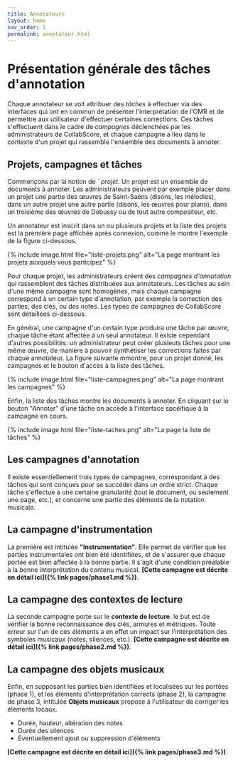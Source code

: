 ```yaml
---
title: Annotateurs
layout: home
nav_order: 1
permalink: annotateur.html
---
```


# Présentation générale des tâches d'annotation


Chaque annotateur se voit attribuer des *tâches* 
à effectuer via des interfaces qui ont
en commun de présenter l'interprétation
de l'OMR et de permettre aux utilisateur d'effectuer
certaines corrections. Ces tâches s'effectuent
dans le cadre de *campagnes* déclenchées par les
administrateurs de CollabScore, et chaque campagne a lieu
dans le contexte d'un projet qui rassemble l'ensemble des documents
à annoter. 

## Projets, campagnes et tâches

Commençons par la notion de ¨*projet*. Un projet est un ensemble de
documents à annoter. Les administrateurs peuvent par exemple placer
dans un projet une partie des œuvres de Saint-Saëns (disons, les mélodies),
dans un autre projet une autre partie (disons, les œuvres pour piano), dans
un troisième des œuvres de Debussy ou de tout autre compositeur, etc.

Un annotateur est inscrit dans un ou plusieurs projets et la
liste des projets est la première page affichée après connexion,
comme le montre l'exemple de la figure ci-dessous.
 
{% include image.html
file="liste-projets.png" alt="La page montrant les projets auxquels vous participez"  %} 

Pour chaque projet, les administrateurs créent des *campagnes d'annotation* 
qui rassemblent des tâches distribuées aux annotateurs. Les tâches
au sein d'une même campagne sont homogènes, mais chaque campagne
correspond à un certain type d'annotation, par exemple la correction
des parties, des clés, ou des notes. Les types de campagnes 
de CollabScore sont détaillées ci-dessous. 

En général, une campagne d'un certain type
produira une tâche par œuvre, chaque tâche étant
affectée à un seul annotateur.  Il existe cependant
d'autres possibilités: un administrateur peut créer
plusieuts tâches pour une même œuvre, de manière à 
pouvoir synthétiser les corrections faites 
par chaque annotateur. 
La figure suivante 
mmontre, pour un projet donné, les campagnes et le bouton
d'accès à la liste des tâches.

{% include image.html
file="liste-campagnes.png" alt="La page montrant les campagnes"  %} 

Enfin, la liste des tâches montre les documents à annoter. En cliquant sur
le bouton "Annoter" d'une tâche on accède à l'interface spcéifique
à la campagne en cours.

{% include image.html
file="liste-taches.png" alt="La page la liste de tâches"  %} 

## Les campagnes d'annotation

Il existe essentiellement trois types de campagnes, correspondant
à des tâches qui sont conçues pour se succéder
dans un ordre strict. Chaque tâche s'effectue à une 
certaine granularité (tout le document, ou seulement une
page, etc.), et concerne une partie des éléments
de la notation musicale. 

## La campagne d'instrumentation

La première est intitulée **"Instrumentation"**. Elle permet 
de vérifier que les parties instrumentales ont bien été identifiées,
et de s'assurer que chaque portée est bien affectée à la
bonne partie. Il s'agit d'une condition préalable à la
bonne interprétation du contenu musical. 
**[Cette campagne est décrite en détail ici]({% link pages/phase1.md %})**.
 
 
## La campagne des contextes de lecture

La seconde campagne porte sur le **contexte de lecture**. le but
est de vérifier la bonne reconnaissance des clés, armures et métriques.
Toute erreur sur l'un de ces éléments a en effet un impact
sur l'interprétation des symboles musicaux (notes, silences, etc.).
 **[Cette campagne est décrite en détail ici]({% link pages/phase2.md %})**.
 

## La campagne des objets musicaux

Enfin, en supposant les parties bien identifiées et localisées sur les portées (phase 1), et 
les éléments d'interprétation corrects (phase 2), 
la campagne de phase 3, intitulée **Objets musicaux**
propose  à l'utilisateur de corriger 
les éléments locaux.

  - Durée, hauteur, altération des notes
  - Durée des silences
  - Eventuellement ajout ou suppression d'éléments

**[Cette campagne est décrite en détail ici]({% link pages/phase3.md %})**.
 